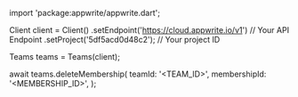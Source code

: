 import 'package:appwrite/appwrite.dart';

Client client = Client()
    .setEndpoint('https://cloud.appwrite.io/v1') // Your API Endpoint
    .setProject('5df5acd0d48c2'); // Your project ID

Teams teams = Teams(client);

await teams.deleteMembership(
    teamId: '<TEAM_ID>',
    membershipId: '<MEMBERSHIP_ID>',
);
